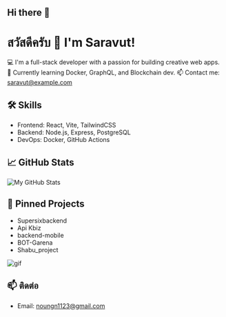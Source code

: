 ## Hi there 👋

# สวัสดีครับ 👋 I'm Saravut!
💻 I'm a full-stack developer with a passion for building creative web apps.
🌱 Currently learning Docker, GraphQL, and Blockchain dev.
📫 Contact me: saravut@example.com

## 🛠 Skills
- Frontend: React, Vite, TailwindCSS
- Backend: Node.js, Express, PostgreSQL
- DevOps: Docker, GitHub Actions

## 📈 GitHub Stats
![My GitHub Stats](https://github-readme-stats.vercel.app/api?username=saravut123&show_icons=true&theme=tokyonight)

## 📌 Pinned Projects
- Supersixbackend
- Api Kbiz 
- backend-mobile
- BOT-Garena
- Shabu_project

![gif](https://media.giphy.com/media/3oEjI6SIIHBdRxXI40/giphy.gif)

## 📫 ติดต่อ
- Email: noungn1123@gmail.com



<!--
**Markeihoo/Markeihoo** is a ✨ _special_ ✨ repository because its `README.md` (this file) appears on your GitHub profile.

Here are some ideas to get you started:

- 🔭 I’m currently working on ...
- 🌱 I’m currently learning ...
- 👯 I’m looking to collaborate on ...
- 🤔 I’m looking for help with ...
- 💬 Ask me about ...
- 📫 How to reach me: ...
- 😄 Pronouns: ...
- ⚡ Fun fact: ...
-->
